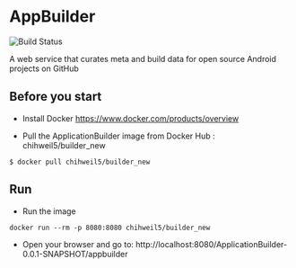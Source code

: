 # AppBuilder
![Build Status](https://travis-ci.org/chihweil5/AppBuilder.svg?branch=master)

A web service that curates meta and build data for open source Android projects on GitHub

## Before you start
- Install Docker
    https://www.docker.com/products/overview

- Pull the ApplicationBuilder image from Docker Hub : chihweil5/builder_new
```
$ docker pull chihweil5/builder_new
```

## Run
- Run the image
```
docker run --rm -p 8080:8080 chihweil5/builder_new
```

- Open your browser and go to:
    http://localhost:8080/ApplicationBuilder-0.0.1-SNAPSHOT/appbuilder

